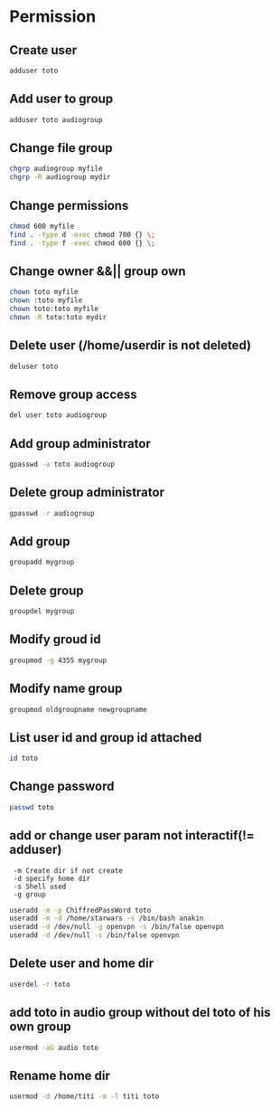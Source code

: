 # Permission
## Create user
```bash
adduser toto
```
## Add user to group
```bash
adduser toto audiogroup
```

## Change file group
```bash
chgrp audiogroup myfile
chgrp -R audiogroup mydir
```

## Change permissions
```bash
chmod 600 myfile
find . -type d -exec chmod 700 {} \;
find . -type f -exec chmod 600 {} \;
```

## Change owner &&|| group own
```bash
chown toto myfile
chown :toto myfile
chown toto:toto myfile
chown -R toto:toto mydir
```

## Delete user (/home/userdir is not deleted)
```bash
deluser toto
```

## Remove group access
```bash
del user toto audiogroup
```

## Add group administrator
```bash
gpasswd -a toto audiogroup
```

## Delete group administrator
```bash
gpasswd -r audiogroup
```

## Add group
```bash
groupadd mygroup
```

## Delete group
```bash
groupdel mygroup
```

## Modify groud id
```bash
groupmod -g 4355 mygroup
```

## Modify name group
```bash
groupmod oldgroupname newgroupname
```

## List user id and group id attached
```bash
id toto
```

## Change password
```bash
passwd toto
```

## add or change user param not interactif(!= adduser)
```
 -m Create dir if not create
 -d specify home dir
 -s Shell used
 -g group
```
```bash
useradd -m -p ChiffredPassWord toto
useradd -m -d /home/starwars -s /bin/bash anakin
useradd -d /dev/null -g openvpn -s /bin/false openvpn
useradd -d /dev/null -s /bin/false openvpn
```

## Delete user and home dir
```bash
userdel -r toto
```

## add toto in audio group without del toto of his own group
```bash
usermod -aG audio toto
```

## Rename home dir
```bash
usermod -d /home/titi -m -l titi toto
```
